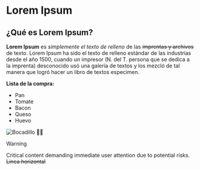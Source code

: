 # Lorem Ipsum
## ¿Qué es Lorem Ipsum?
**Lorem Ipsum** es *simplemente el texto de relleno* de las ~~imprentas y archivos~~ de texto. Lorem Ipsum ha sido el texto de relleno estándar de las industrias desde el año 1500, cuando un impresor (N. del T. persona que se dedica a la imprenta) desconocido usó una galería de textos y los mezcló de tal manera que logró hacer un libro de textos especimen.

**Lista de la compra:**
- Pan
- Tomate
- Bacon
- Queso
- Huevo

![Bocadillo](https://gastronomiaycia.republica.com/wp-content/photos/bocata_sobraquesojamo6.jpg)
🥖🥓
>[!WARNING]
>Critical content demanding immediate user attention due to potential risks.
~~Linea horizontal~~
